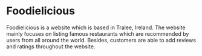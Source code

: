# Foodielicious

Foodielicious is a website which is based in Tralee, Ireland.  The website mainly focuses on listing famous restaurants which are recommended by users from all around the world. Besides, customers are able to add reviews and ratings throughout the website.
